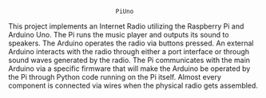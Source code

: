                                   PiUno

This project implements an Internet Radio utilizing the Raspberry Pi and Arduino
Uno. The Pi runs the music player and outputs its sound to speakers. The Arduino
operates the radio via buttons pressed. An external Arduino interacts with the radio
through either a port interface or through sound waves generated by the radio. The Pi
communicates with the main Arduino via a specific firmware that will make the Arduino
be operated by the Pi through Python code running on the Pi itself. Almost every
component is connected via wires when the physical radio gets assembled.
